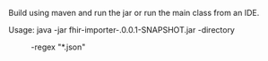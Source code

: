 Build using maven and run the jar or run the main class from an IDE.

Usage: java -jar fhir-importer-.0.0.1-SNAPSHOT.jar -directory <dir with FHIR resources> -regex "*.json"

